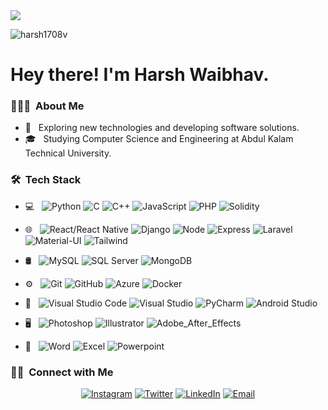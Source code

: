 <img src="https://user-images.githubusercontent.com/71542496/135060605-259f5229-45d1-4d33-a2b8-1da37d178b5f.gif">

<p align="left"> <img src="https://komarev.com/ghpvc/?username=harsh1708v&label=Profile%20views&color=0e75b6&style=flat" alt="harsh1708v" /> </p>

<h1> Hey there! I'm Harsh Waibhav.</h1>  
 
<h3> 👨🏻‍💻 &nbsp;About Me </h3>

- 🤔 &nbsp; Exploring new technologies and developing software solutions. 
- 🎓 &nbsp; Studying Computer Science and Engineering at Abdul Kalam Technical University.

<h3> 🛠 &nbsp;Tech Stack</h3>  

- 💻 &nbsp;
  ![Python](https://img.shields.io/badge/-Python-333333?style=flat&logo=python)
  ![C](https://img.shields.io/badge/-C-333333?style=flat&logo=C%2B%2B&logoColor=00599C)
  ![C++](https://img.shields.io/badge/-C++-333333?style=flat&logo=C%2B%2B&logoColor=00599C)
  ![JavaScript](https://img.shields.io/badge/-JavaScript-333333?style=flat&logo=javascript)
  ![PHP](https://img.shields.io/badge/-PHP-333333?style=flat&logo=php)
  ![Solidity](https://img.shields.io/badge/-Solidity-333333?style=flat&logo=solidity)
  
- 🌐 &nbsp;
  ![React/React Native](https://img.shields.io/badge/-React/ReactNative-333333?style=flat&logo=react)
  ![Django](https://img.shields.io/badge/-Django-333333?style=flat&logo=django)
  ![Node](https://img.shields.io/badge/-Node.js-333333?style=flat&logo=node.js)
  ![Express](https://img.shields.io/badge/-Express-333333?style=flat&logo=express)
  ![Laravel](https://img.shields.io/badge/-.Laravel-333333?style=flat&logo=laravel)
  ![Material-UI](https://img.shields.io/badge/-MaterialUI-333333?style=flat&logo=mui&logoColor=563D7C)
  ![Tailwind](https://img.shields.io/badge/-Tailwind-333333?style=flat&logo=tailwindcss&logoColor=563D7C)
  
- 🛢 &nbsp;
  ![MySQL](https://img.shields.io/badge/-MySQL-333333?style=flat&logo=mysql)
  ![SQL Server](https://img.shields.io/badge/-SQLServer-333333?style=flat&logo=microsoft-sql-server)
  ![MongoDB](https://img.shields.io/badge/-MongoDB-333333?style=flat&logo=mongodb)
  
- ⚙️ &nbsp;
  ![Git](https://img.shields.io/badge/-Git-333333?style=flat&logo=git)
  ![GitHub](https://img.shields.io/badge/-GitHub-333333?style=flat&logo=github)
  ![Azure](https://img.shields.io/badge/-Azure-333333?style=flat&logo=azure-devops)
  ![Docker](https://img.shields.io/badge/-Docker-333333?style=flat&logo=docker)
  
- 🔧 &nbsp;
  ![Visual Studio Code](https://img.shields.io/badge/-Visual%20Studio%20Code-333333?style=flat&logo=visual-studio-code&logoColor=007ACC)
  ![Visual Studio](https://img.shields.io/badge/-Visual%20Studio-333333?style=flat&logo=visual-studio&logoColor=007ACC)
  ![PyCharm](https://img.shields.io/badge/-PyCharm-333333?style=flat&logo=pycharm&logoColor=2C2255)
  ![Android Studio](https://img.shields.io/badge/-AndroidStudio-333333?style=flat&logo=android-studio&logoColor=2C2255)
  
- 🖥 &nbsp;
  ![Photoshop](https://img.shields.io/badge/-Photoshop-333333?style=flat&logo=adobe-photoshop)
  ![Illustrator](https://img.shields.io/badge/-Illustrator-333333?style=flat&logo=adobe-illustrator)
  ![Adobe_After_Effects](https://img.shields.io/badge/-AdobeAfterEffects-333333?style=flat&logo=adobeaftereffects)
  
- 📜 &nbsp;
  ![Word](https://img.shields.io/badge/-Word-333333?style=flat&logo=microsoft-word)
  ![Excel](https://img.shields.io/badge/-Excel-333333?style=flat&logo=microsoft-excel)
  ![Powerpoint](https://img.shields.io/badge/-Powerpoint-333333?style=flat&logo=microsoft-powerpoint)

<h3> 🤝🏻 &nbsp;Connect with Me </h3> 

<p align="center">
<!-- <a href="https://www.rajangautam.com.np"><img alt="Website" src="https://img.shields.io/badge/Website-rajangautam.com.np-blue?style=flat-square&logo=google-chrome"></a> -->
<a href="https://www.instagram.com/name.hrshh/"><img alt="Instagram" src="https://img.shields.io/badge/Instagram-rgautam320-blue?style=flat-square&logo=instagram"></a>
<a href="https://x.com/Harsh_vaibhav_3/"><img alt="Twitter" src="https://img.shields.io/badge/Twitter-rgautam320-blue?style=flat-square&logo=twitter"></a>
<a href="https://www.linkedin.com/in/harshwaibhav1708/"><img alt="LinkedIn" src="https://img.shields.io/badge/LinkedIn-rgautam320-blue?style=flat-square&logo=linkedin"></a>
<a href="mailto:harshwaibhav69@gmail.com"><img alt="Email" src="https://img.shields.io/badge/Email-rgautam320-blue?style=flat-square&logo=gmail"></a>
</p>
